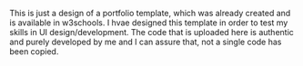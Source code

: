 This is just a design of a portfolio template, which was already created and is available in w3schools. I hvae designed this template in order to test my skills in UI design/development. The code that is uploaded here is authentic and purely developed by me and I can assure that, not a single code has been copied.
